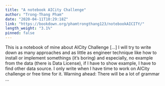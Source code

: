 ```yaml
---
title: "A notebook AICity Challenge"
author: "Trong-Thang Pham"
date: "2020-04-11T10:29:18Z"
link: "https://bookdown.org/phamtrongthang123/notebookAICITY/"
length_weight: "3.1%"
pinned: false
---
```


This is a notebook of mine about AICity Challenge [...] I will try to write down as many approaches and as little as engineer technique like how to install or implement somethings (it’s boring) and especially, no example from the data (there is Data License), if I have to show example, I have to find other data source. I only write when I have time to work on AICity challenge or free time for it. Warning ahead: There will be a lot of grammar ...
